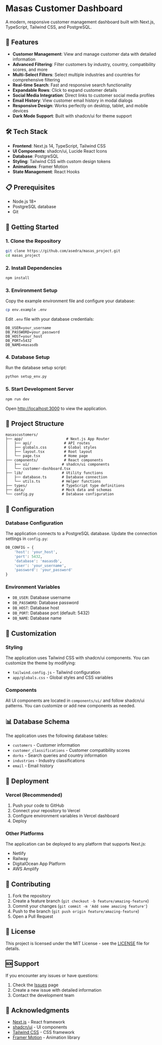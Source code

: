 # Masas Customer Dashboard

A modern, responsive customer management dashboard built with Next.js, TypeScript, Tailwind CSS, and PostgreSQL.

## 🚀 Features

- **Customer Management**: View and manage customer data with detailed information
- **Advanced Filtering**: Filter customers by industry, country, compatibility scores, and more
- **Multi-Select Filters**: Select multiple industries and countries for comprehensive filtering
- **Real-time Search**: Fast and responsive search functionality
- **Expandable Rows**: Click to expand customer details
- **Social Media Integration**: Direct links to customer social media profiles
- **Email History**: View customer email history in modal dialogs
- **Responsive Design**: Works perfectly on desktop, tablet, and mobile devices
- **Dark Mode Support**: Built with shadcn/ui for theme support

## 🛠️ Tech Stack

- **Frontend**: Next.js 14, TypeScript, Tailwind CSS
- **UI Components**: shadcn/ui, Lucide React Icons
- **Database**: PostgreSQL
- **Styling**: Tailwind CSS with custom design tokens
- **Animations**: Framer Motion
- **State Management**: React Hooks

## 📋 Prerequisites

- Node.js 18+ 
- PostgreSQL database
- Git

## 🚀 Getting Started

### 1. Clone the Repository

```bash
git clone https://github.com/asedra/masas_project.git
cd masas_project
```

### 2. Install Dependencies

```bash
npm install
```

### 3. Environment Setup

Copy the example environment file and configure your database:

```bash
cp env.example .env
```

Edit `.env` file with your database credentials:

```env
DB_USER=your_username
DB_PASSWORD=your_password
DB_HOST=your_host
DB_PORT=5432
DB_NAME=masasdb
```

### 4. Database Setup

Run the database setup script:

```bash
python setup_env.py
```

### 5. Start Development Server

```bash
npm run dev
```

Open [http://localhost:3000](http://localhost:3000) to view the application.

## 📁 Project Structure

```
masascustomers/
├── app/                    # Next.js App Router
│   ├── api/               # API routes
│   ├── globals.css        # Global styles
│   ├── layout.tsx         # Root layout
│   └── page.tsx           # Home page
├── components/            # React components
│   ├── ui/               # shadcn/ui components
│   └── customer-dashboard.tsx
├── lib/                  # Utility functions
│   ├── database.ts       # Database connection
│   └── utils.ts          # Helper functions
├── types/                # TypeScript type definitions
├── data/                 # Mock data and schemas
└── config.py             # Database configuration
```

## 🔧 Configuration

### Database Configuration

The application connects to a PostgreSQL database. Update the connection settings in `config.py`:

```python
DB_CONFIG = {
    'host': 'your_host',
    'port': 5432,
    'database': 'masasdb',
    'user': 'your_username',
    'password': 'your_password'
}
```

### Environment Variables

- `DB_USER`: Database username
- `DB_PASSWORD`: Database password
- `DB_HOST`: Database host
- `DB_PORT`: Database port (default: 5432)
- `DB_NAME`: Database name

## 🎨 Customization

### Styling

The application uses Tailwind CSS with shadcn/ui components. You can customize the theme by modifying:

- `tailwind.config.js` - Tailwind configuration
- `app/globals.css` - Global styles and CSS variables

### Components

All UI components are located in `components/ui/` and follow shadcn/ui patterns. You can customize or add new components as needed.

## 📊 Database Schema

The application uses the following database tables:

- `customers` - Customer information
- `customer_classifications` - Customer compatibility scores
- `dorks` - Search queries and country information
- `industries` - Industry classifications
- `email` - Email history

## 🚀 Deployment

### Vercel (Recommended)

1. Push your code to GitHub
2. Connect your repository to Vercel
3. Configure environment variables in Vercel dashboard
4. Deploy

### Other Platforms

The application can be deployed to any platform that supports Next.js:

- Netlify
- Railway
- DigitalOcean App Platform
- AWS Amplify

## 🤝 Contributing

1. Fork the repository
2. Create a feature branch (`git checkout -b feature/amazing-feature`)
3. Commit your changes (`git commit -m 'Add some amazing feature'`)
4. Push to the branch (`git push origin feature/amazing-feature`)
5. Open a Pull Request

## 📝 License

This project is licensed under the MIT License - see the [LICENSE](LICENSE) file for details.

## 🆘 Support

If you encounter any issues or have questions:

1. Check the [Issues](https://github.com/asedra/masas_project/issues) page
2. Create a new issue with detailed information
3. Contact the development team

## 🙏 Acknowledgments

- [Next.js](https://nextjs.org/) - React framework
- [shadcn/ui](https://ui.shadcn.com/) - UI components
- [Tailwind CSS](https://tailwindcss.com/) - CSS framework
- [Framer Motion](https://www.framer.com/motion/) - Animation library 